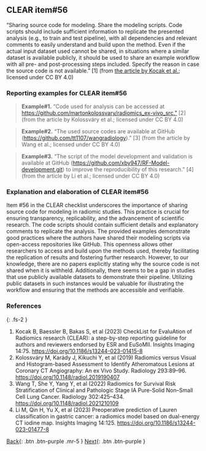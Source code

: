
## CLEAR item#56


“Sharing source code for modeling. Share the modeling scripts. Code scripts should include sufficient information to replicate the presented analysis (e.g., to train and test pipeline), with all dependencies and relevant comments to easily understand and build upon the method. Even if the actual input dataset used cannot be shared, in situations where a similar dataset is available publicly, it should be used to share an example workflow with all pre- and post-processing steps included. Specify the reason in case the source code is not available.” [1] (from [the article by Kocak et al.](https://insightsimaging.springeropen.com/articles/10.1186/s13244-023-01415-8); licensed under CC BY 4.0)


### Reporting examples for CLEAR item#56

> **Example#1.** “Code used for analysis can be accessed at https://github.com/martonkolossvary/radiomics_ex-vivo_src.” [2] (from the article by Kolossváry et al.; licensed under CC BY 4.0)

> **Example#2.** “The used source codes are available at GitHub (https://github.com/tt1107/wangradiology).” [3] (from the article by Wang et al.; licensed under CC BY 4.0)

> **Example#3.** “The script of the model development and validation is available at GitHub (https://github.com/xby947/RF-Model-development.git) to improve the reproducibility of this research.” [4] (from the article by Li et al.; licensed under CC BY 4.0)

### Explanation and elaboration of CLEAR item#56

Item #56 in the CLEAR checklist underscores the importance of sharing source code for modeling in radiomic studies. This practice is crucial for ensuring transparency, replicability, and the advancement of scientific research. The code scripts should contain sufficient details and explanatory comments to replicate the analysis. The provided examples demonstrate good practices where the authors have shared their modeling scripts via open-access repositories like GitHub. This openness allows other researchers to access and build upon the methods used, thereby facilitating the replication of results and fostering further research. However, to our knowledge, there are no papers explicitly stating why the source code is not shared when it is withheld. Additionally, there seems to be a gap in studies that use publicly available datasets to demonstrate their pipeline. Utilizing public datasets in such instances would be valuable for illustrating the workflow and ensuring that the methods are accessible and verifiable.

### References

{: .fs-2 }

1. 	Kocak B, Baessler B, Bakas S, et al (2023) CheckList for EvaluAtion of Radiomics research (CLEAR): a step-by-step reporting guideline for authors and reviewers endorsed by ESR and EuSoMII. Insights Imaging 14:75. https://doi.org/10.1186/s13244-023-01415-8
2. 	Kolossváry M, Karády J, Kikuchi Y, et al (2019) Radiomics versus Visual and Histogram-based Assessment to Identify Atheromatous Lesions at Coronary CT Angiography: An ex Vivo Study. Radiology 293:89–96. https://doi.org/10.1148/radiol.2019190407
3. 	Wang T, She Y, Yang Y, et al (2022) Radiomics for Survival Risk Stratification of Clinical and Pathologic                     Stage IA Pure-Solid Non–Small Cell Lung Cancer. Radiology 302:425–434. https://doi.org/10.1148/radiol.2021210109
4. 	Li M, Qin H, Yu X, et al (2023) Preoperative prediction of Lauren classification in gastric cancer: a radiomics model based on dual-energy CT iodine map. Insights Imaging 14:125. https://doi.org/10.1186/s13244-023-01477-8


[Back](https://radiomic.github.io/CLEAR-E3/docs/Item2.html){: .btn .btn-purple .mr-5 }
[Next](https://radiomic.github.io/CLEAR-E3/docs/Item4.html){: .btn .btn-purple   }
